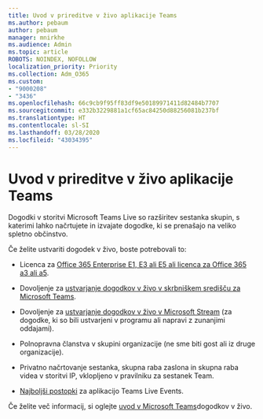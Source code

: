 ```yaml
---
title: Uvod v prireditve v živo aplikacije Teams
ms.author: pebaum
author: pebaum
manager: mnirkhe
ms.audience: Admin
ms.topic: article
ROBOTS: NOINDEX, NOFOLLOW
localization_priority: Priority
ms.collection: Adm_O365
ms.custom:
- "9000208"
- "3436"
ms.openlocfilehash: 66c9cb9f95ff83df9e50189971411d82484b7707
ms.sourcegitcommit: e332b3229881a1cf65ac84250d88256081b237bf
ms.translationtype: HT
ms.contentlocale: sl-SI
ms.lasthandoff: 03/28/2020
ms.locfileid: "43034395"
---
```

# <a name="getting-started-with-teams-live-events"></a>Uvod v prireditve v živo aplikacije Teams

Dogodki v storitvi Microsoft Teams Live so razširitev sestanka skupin, s katerimi lahko načrtujete in izvajate dogodke, ki se prenašajo na veliko spletno občinstvo.

Če želite ustvariti dogodek v živo, boste potrebovali to:

- Licenca za [Office 365 Enterprise E1, E3 ali E5 ali licenca za Office 365 a3 ali a5](https://docs.microsoft.com/microsoftteams/teams-live-events/set-up-for-teams-live-events#step-2-get-and-assign-licenses).

- Dovoljenje za [ustvarjanje dogodkov v živo v skrbniškem središču za Microsoft Teams](https://docs.microsoft.com/microsoftteams/teams-live-events/set-up-for-teams-live-events#create-or-edit-a-live-events-policy).

- Dovoljenje za [ustvarjanje dogodkov v živo v Microsoft Stream](https://docs.microsoft.com/microsoftteams/teams-live-events/what-are-teams-live-events) (za dogodke, ki so bili ustvarjeni v programu ali napravi z zunanjimi oddajami).

- Polnopravna članstva v skupini organizacije (ne sme biti gost ali iz druge organizacije).

- Privatno načrtovanje sestanka, skupna raba zaslona in skupna raba videa v storitvi IP, vklopljeno v pravilniku za sestanek Team.

- [Najboljši postopki](https://support.office.com/article/Best-practices-for-producing-a-Teams-live-event-e500370e-4dd1-4187-8b48-af10ef02cf42) za aplikacijo Teams Live Events.

Če želite več informacij, si oglejte [uvod v Microsoft Teams](https://support.office.com/article/get-started-with-microsoft-teams-live-events-d077fec2-a058-483e-9ab5-1494afda578a)dogodkov v živo.
